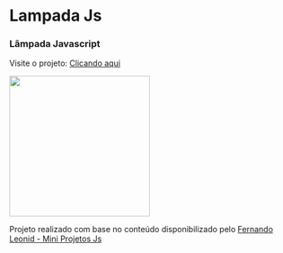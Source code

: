 # Lampada Js
<h3>Lâmpada Javascript</h3>

Visite o projeto: <a href="https://wictorluciano.github.io/LampadaJs/" target="_blank">Clicando aqui</a> 

<a href="https://wictorluciano.github.io/LampadaJs/"><img src="./img/readme.png" width="250px"></a>


Projeto realizado com base no conteúdo disponibilizado pelo 
<a href="https://github.com/fernandoleonid/mini-projetos-js" target="_blank">
Fernando Leonid - Mini Projetos Js</a>
